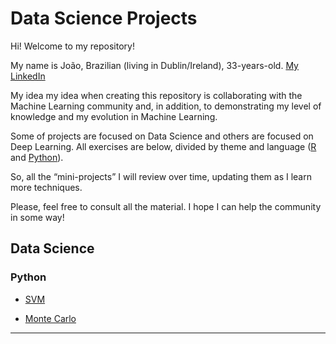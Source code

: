 # Data Science Projects 
 
 Hi! Welcome to my repository!
 
 My name is João, Brazilian (living in Dublin/Ireland), 33-years-old. [My LinkedIn](https://www.linkedin.com/in/jo%C3%A3o-s-37aa011a8/)

 My idea my idea when creating this repository is collaborating with the Machine Learning community and, in addition, to demonstrating my level of knowledge and my evolution in Machine Learning. 

 Some of projects are focused on Data Science and others are focused on Deep Learning. All exercises are below, divided by theme and language ([R](https://www.r-project.org/) and [Python](https://www.python.org/)).

 So, all the “mini-projects” I will review over time, updating them as I learn more techniques.

 Please, feel free to consult all the material. I hope I can help the community in some way!


## Data Science
 ### Python
- [SVM](https://github.com/Joao-Salero/Data-Science-Projects/tree/master/SVM)

- [Monte Carlo](https://github.com/Joao-Salero/Data-Science-Projects/tree/master/MonteCarlo)







---


